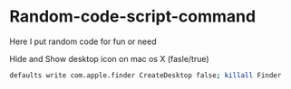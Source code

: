 # Random-code-script-command
Here I put random code for fun or need 

Hide and Show desktop icon on mac os X (fasle/true)<br>
```Bash
defaults write com.apple.finder CreateDesktop false; killall Finder
```
